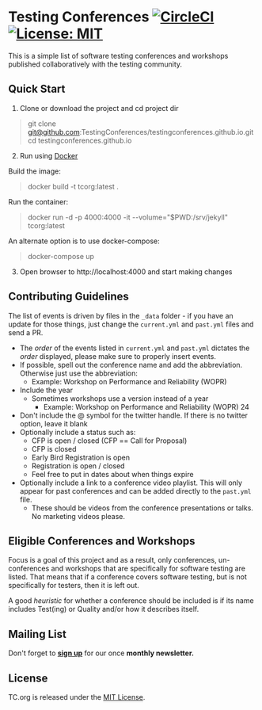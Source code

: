 # Testing Conferences [![CircleCI](https://circleci.com/gh/TestingConferences/testingconferences.github.io.svg?style=svg)](https://circleci.com/gh/TestingConferences/testingconferences.github.io) [![License: MIT](https://img.shields.io/badge/License-MIT-brightgreen.svg)](https://opensource.org/licenses/MIT)

This is a simple list of software testing conferences and workshops published collaboratively with the testing community.

## Quick Start
1. Clone or download the project and cd project dir
> git clone git@github.com:TestingConferences/testingconferences.github.io.git
> cd testingconferences.github.io

2. Run using [Docker](https://docs.docker.com/get-docker/)

Build the image: 

> docker build -t tcorg:latest .

Run the container: 

> docker run -d -p 4000:4000 -it --volume="$PWD:/srv/jekyll" tcorg:latest

An alternate option is to use docker-compose:

> docker-compose up

3. Open browser to http://localhost:4000 and start making changes  

## Contributing Guidelines
The list of events is driven by files in the ```_data``` folder - if you have an update for those things, just change the ```current.yml``` and ```past.yml``` files and send a PR.
  - The _order_ of the events listed in ```current.yml``` and ```past.yml``` dictates the _order_ displayed, please make sure to properly insert events.
  - If possible, spell out the conference name and add the abbreviation. Otherwise just use the abbreviation:
    - Example: Workshop on Performance and Reliability (WOPR)
  - Include the year
    - Sometimes workshops use a version instead of a year
      - Example: Workshop on Performance and Reliability (WOPR) 24
  - Don't include the @ symbol for the twitter handle. If there is no twitter option, leave it blank
  - Optionally include a status such as:
    - CFP is open / closed (CFP == Call for Proposal)
    - CFP is closed
    - Early Bird Registration is open
    - Registration is open / closed
    - Feel free to put in dates about when things expire
  - Optionally include a link to a conference video playlist. This will only appear for past conferences and can be added directly to the ```past.yml``` file.
    - These should be videos from the conference presentations or talks. No marketing videos please.  

## Eligible Conferences and Workshops

Focus is a goal of this project and as a result, only conferences, un-conferences and workshops that are specifically for software testing are listed. That means that if a conference covers software testing, but is not specifically for testers, then it is left out.

A good _heuristic_ for whether a conference should be included is if its name includes Test(ing) or Quality and/or how it describes itself.

## Mailing List

Don't forget to **[sign up](http://eepurl.com/c4paYT)** for our once **monthly newsletter.**


## License

TC.org is released under the [MIT License](MIT-LICENSE).
